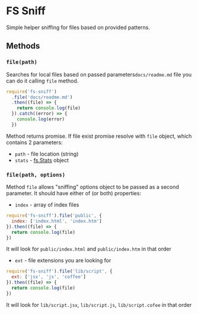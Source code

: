 # FS Sniff

Simple helper sniffing for files based on provided patterns.

## Methods

### `file(path)`

Searches for local files based on passed parameters`docs/readme.md` file you can do it calling `file` method.

```js
require('fs-sniff')
  .file('docs/readme.md')
  .then((file) => {
    return console.log(file)
  }).catch((error) => {
    console.log(error)
  })
```        

Method returns promise. If file exist promise resolve with `file` object, which contains 2 parameters:
 - `path` - file location (string)
 - `stats` - [fs.Stats](https://nodejs.org/api/fs.html#fs_class_fs_stats) object

### `file(path, options)`

Method `file` allows "sniffing" options object to be passed as a second parameter. It should have either of (or both) properties:

 - `index` - array of index files

```js
require('fs-sniff').file('public', {
  index: ['index.html', 'index.htm']
}).then((file) => {
  return console.log(file)
})
```   
It will look for `public/index.html` and `public/index.htm` in that order

- `ext` - file extensions you are looking for

```js
require('fs-sniff').file('lib/script', {
  ext: ['jsx', 'js', 'coffee']
}).then((file) => {
  return console.log(file)
})
```   
It will look for `lib/script.jsx`, `lib/script.js`, `lib/script.cofee` in that order
